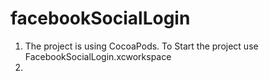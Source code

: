 facebookSocialLogin
===================
1. The project is using CocoaPods. To Start the project use FacebookSocialLogin.xcworkspace
2. 
